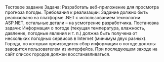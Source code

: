 Тестовое задание
Задача: Разработать веб-приложение для просмотра прогноза погоды. 
Требования  к  реализации:  Задание  должно  быть  реализовано  на  платформе  .NET  с 
использованием технологии ASP.NET, остальные детали – на усмотрение разработчика. 
Постановка  задачи:  Информация  о  погоде  (текущая  температура,  влажность,  давление, 
погодные  явления  и  т.  п.)  должна  быть  получена  от  нескольких  погодных  сервисов  в  Internet (минимум двух разных).  Города, по которым производится сбор информации о погоде должны 
заводится  пользователем  из  интерфейса.  При  последующем  заходе  на  сайт  список  городов 
должен восстанавливаться.